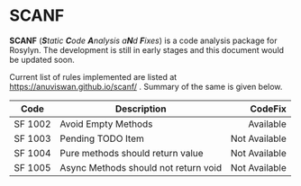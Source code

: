 # SCANF

**SCANF** (_**S**tatic **C**ode **A**nalysis a**N**d **F**ixes_) is a code analysis package for Rosylyn. The development is still in early stages and this document would be updated soon.

Current list of rules implemented are listed at https://anuviswan.github.io/scanf/ . Summary of the same is given below.

| Code    | Description                          |       CodeFix |
| ------- | ------------------------------------ | ------------: |
| SF 1002 | Avoid Empty Methods                  |     Available |
| SF 1003 | Pending TODO Item                    | Not Available |
| SF 1004 | Pure methods should return value     | Not Available |
| SF 1005 | Async Methods should not return void | Not Available |
